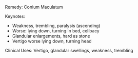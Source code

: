 Remedy: Conium Maculatum

Keynotes:
- Weakness, trembling, paralysis (ascending)
- Worse: lying down, turning in bed, celibacy
- Glandular enlargements, hard as stone
- Vertigo worse lying down, turning head

Clinical Uses: Vertigo, glandular swellings, weakness, trembling